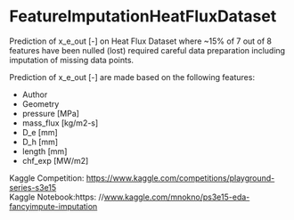 # FeatureImputationHeatFluxDataset
Prediction of x_e_out [-] on Heat Flux Dataset where ~15% of 7 out of 8 features have been nulled (lost) required careful data preparation including imputation of missing data points.

Prediction of x_e_out [-] are made based on the following features:
-	Author
-	Geometry
-	pressure [MPa]
-	mass_flux [kg/m2-s]
-	D_e [mm]
-	D_h [mm]
-	length [mm]
-	chf_exp [MW/m2]

Kaggle Competition: https://www.kaggle.com/competitions/playground-series-s3e15  
Kaggle Notebook:https: //www.kaggle.com/mnokno/ps3e15-eda-fancyimpute-imputation
